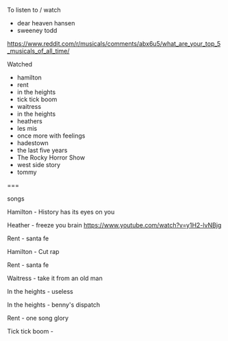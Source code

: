 To listen to / watch

- dear heaven hansen
- sweeney todd

https://www.reddit.com/r/musicals/comments/abx6u5/what_are_your_top_5_musicals_of_all_time/

Watched

- hamilton
- rent
- in the heights
- tick tick boom
- waitress
- in the heights
- heathers
- les mis
- once more with feelings
- hadestown
- the last five years
- The Rocky Horror Show
- west side story
- tommy

===


songs

Hamilton - History has its eyes on you 

Heather - freeze you brain                 https://www.youtube.com/watch?v=y1H2-lvNBjg

Rent - santa fe

Hamilton - Cut rap

Rent - santa fe

Waitress - take it from an old man

In the heights - useless

In the heights - benny's dispatch

Rent - one song glory

Tick tick boom - 
